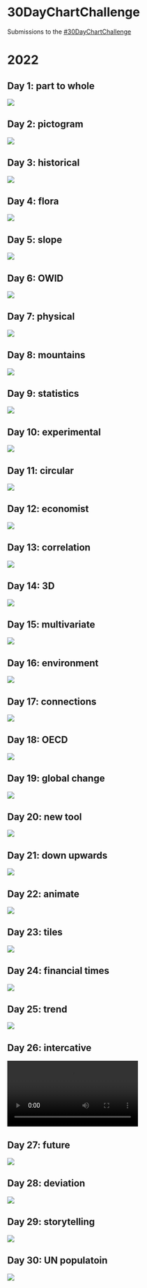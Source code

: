 # 30DayChartChallenge


Submissions to the [#30DayChartChallenge](https://30daychartchallenge.org/)

# 2022
## Day 1: part to whole  
![](Day1-part_to_whole/women_in_parliament.png)  

## Day 2: pictogram  
![](Day2-pictogram/EPL.png)  

## Day 3: historical
![](Day3-historical/Europe.png)  

## Day 4: flora
![](Day4-flora/invasive_species.png)  

## Day 5: slope
![](Day5-slope/extinction_v6.png)  

## Day 6: OWID
![](Day6-OWID/literacy2.png)  

## Day 7: physical
![](Day7-physical/climate_change_effect_birds4.png)  

## Day 8: mountains
![](Day8-mountains/Belgium_alcohol_consumption.png)  

## Day 9: statistics
![](Day9-statistics/supply_chain.png)  

## Day 10: experimental
![](Day10-experimental/elephant6.png)  

## Day 11: circular
![](Day11-circular/languages3.png)  

## Day 12: economist
![](Day12-economist/food_price_index.png)  

## Day 13: correlation
![](Day13-correlation/correlation.png)  

## Day 14: 3D
![](Day14-3D/baby_names_3D6.png)  

## Day 15: multivariate
![](Day15-multivariate/mobile.png)  

## Day 16: environment
![](Day16-environment/emissions2.png) 

## Day 17: connections
![](Day17-connections/water_bodies_eu.png)  

## Day 18: OECD
![](Day18-OECD/land_coverv1.png)  

## Day 19: global change
![](Day19-global_change/unemployment.png)  

## Day 20: new tool
![](Day20-new_tool/NPBJc-change-in-global-fertility-rate.png)  

## Day 21: down upwards
![](Day21-down-upwards/average_height.png)  

## Day 22: animate
![](Day22-animate/gganim.gif)  

## Day 23: tiles
![](Day23-tiles/DPT_immunization1.png)  

## Day 24: financial times
![](Day24-FT/working_age.png)

## Day 25: trend
![](Day25-trend/trend.png)

## Day 26: intercative
![video](Day26-interactive/interactive.mp4)

## Day 27: future
![](Day27-future/macroplastics.png)

## Day 28: deviation
![](Day28-deviation/deviation_v1_7.png)

## Day 29: storytelling
![](Day29-storytelling/story4.png)

## Day 30: UN populatoin
![](Day30-UN_population/UN_data3.png)

